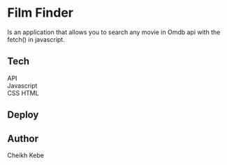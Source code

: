 # Film Finder

Is an application that allows you to search any movie in Omdb api with the fetch() in javascript.

## Tech

API  
Javascript  
CSS
HTML 

## Deploy



## Author

Cheikh Kebe
